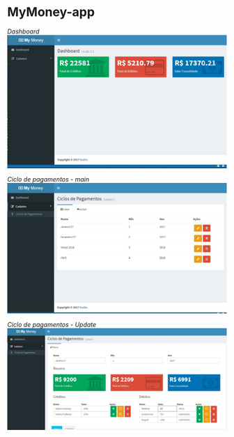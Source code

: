 # MyMoney-app

*Dashboard*
![Dashboard](/frontend/img/01.JPG "Dashboard")

*Ciclo de pagamentos - main*
![Ciclos de Pagamaento - main](/frontend/img/02.JPG "Ciclos de Pagamaento - main")

*Ciclo de pagamentos - Update*
![Ciclos de Pagamaento - Update](/frontend/img/03.JPG "Ciclos de Pagamaento - Update")


